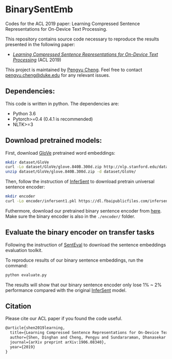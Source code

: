 # BinarySentEmb
Codes for the ACL 2019 paper: Learning Compressed Sentence Representations for On-Device Text Processing.


This repository contains source code necessary to reproduce the results presented in the following paper:
* [*Learning Compressed Sentence Representations for On-Device Text Processing*](https://arxiv.org/pdf/1906.08340.pdf) (ACL 2019)

This project is maintained by [Pengyu Cheng](https://linear95.github.io/). Feel free to contact pengyu.cheng@duke.edu for any relevant issues.

## Dependencies: 
This code is written in python. The dependencies are:
* Python 3.6
* Pytorch>=0.4 (0.4.1 is recommended)
* NLTK>=3


## Download pretrained models:

First, download [GloVe](https://nlp.stanford.edu/projects/glove/) pretrained word embeddings:

```bash
mkdir dataset/GloVe
curl -Lo dataset/GloVe/glove.840B.300d.zip http://nlp.stanford.edu/data/glove.840B.300d.zip
unzip dataset/GloVe/glove.840B.300d.zip -d dataset/GloVe/
```
Then, follow the instruction of [InferSent](https://github.com/facebookresearch/InferSent) to download pretrain universal sentence encoder:

```bash
mkdir encoder
curl -Lo encoder/infersent1.pkl https://dl.fbaipublicfiles.com/infersent/infersent1.pkl
```

Futhermore, download our pretrained binary sentence encoder from [here](https://drive.google.com/open?id=12lzqtxQwktywXRc1HsQ36ptHGfGOTcIJ). Make sure the binary encoder is also in the `./encoder/` folder.

## Evaluate the binary encoder on transfer tasks
Following the instruction of [SentEval](https://github.com/facebookresearch/SentEval) to download the sentence embeddings evaluation toolkit.

To reproduce results of our binary sentence embeddings, run the command:
```bash
python evaluate.py
```

The results will show that our binary sentence encoder only lose 1\% ~ 2\% performance compared with the original [InferSent](https://github.com/facebookresearch/InferSent) model.


## Citation 
Please cite our ACL paper if you found the code useful.

```latex
@article{shen2019learning,
  title={Learning Compressed Sentence Representations for On-Device Text Processing},
  author={Shen, Dinghan and Cheng, Pengyu and Sundararaman, Dhanasekar and Zhang, Xinyuan and Yang, Qian and Tang, Meng and Celikyilmaz, Asli and Carin, Lawrence},
  journal={arXiv preprint arXiv:1906.08340},
  year={2019}
}
```

